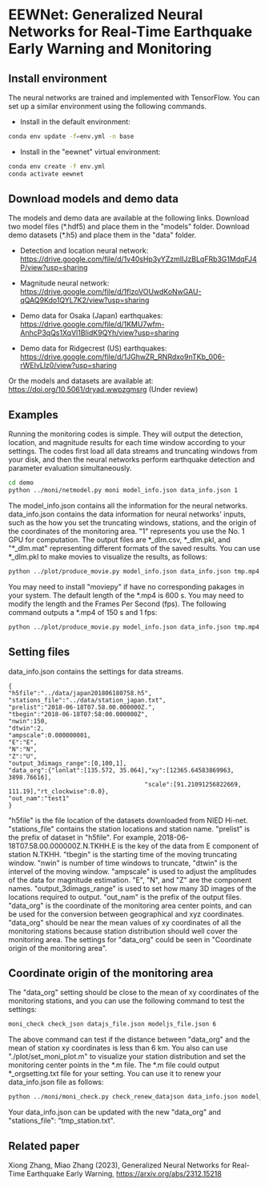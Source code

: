 # EEWNet: Generalized Neural Networks for Real-Time Earthquake Early Warning and Monitoring

## Install environment
The neural networks are trained and implemented with TensorFlow. You can set up a similar environment using the following commands.
- Install in the default environment:
```bash
conda env update -f=env.yml -n base
```
- Install in the "eewnet" virtual environment: 
```bash
conda env create -f env.yml
conda activate eewnet
```
## Download models and demo data
The models and demo data are available at the following links. Download two model files (\*.hdf5) and place them in the "models" folder. Download demo datasets (\*.h5) and place them in the "data" folder.

- Detection and location neural network: https://drive.google.com/file/d/1v40sHp3yYZzmIIJzBLqFRb3G1MdqFJ4P/view?usp=sharing

- Magnitude neural network: https://drive.google.com/file/d/1flzoVOUwdKoNwGAU-qQAQ9Kdo1QYL7K2/view?usp=sharing

- Demo data for Osaka (Japan) earthquakes: https://drive.google.com/file/d/1KMU7wfm-AnhcP3qQs1XqVl1BIidK9QYh/view?usp=sharing

- Demo data for Ridgecrest (US) earthquakes: https://drive.google.com/file/d/1JGhwZR_RNRdxo9nTKb_006-rWEIvLlz0/view?usp=sharing

Or the models and datasets are available at: https://doi.org/10.5061/dryad.wwpzgmsrg (Under review)
## Examples
Running the monitoring codes is simple. They will output the detection, location, and magnitude results for each time window according to your settings. The codes first load all data streams and truncating windows from your disk, and then the neural networks perform earthquake detection and parameter evaluation simultaneously. 
```bash
cd demo
python ../moni/netmodel.py moni model_info.json data_info.json 1
```
The model_info.json contains all the information for the neural networks. data_info.json contains the data information for neural networks' inputs, such as the how you set the truncating windows, stations, and the origin of the coordinates of the monitoring area. "1" represents you use the No. 1 GPU for computation.
The output files are \*_dlm.csv, \*_dlm.pkl, and "\*_dlm.mat" representing different formats of the saved results. You can use \*_dlm.pkl to make movies to visualize the results, as follows:
```bash
python ../plot/produce_movie.py model_info.json data_info.json tmp.mp4
```
You may need to install "moviepy" if have no corresponding pakages in your system. The default length of the \*.mp4 is 600 s. You may need to modify the length and the Frames Per Second (fps). The following command outputs a \*.mp4 of 150 s and 1 fps:
```bash
python ../plot/produce_movie.py model_info.json data_info.json tmp.mp4 150 1
```

## Setting files
data_info.json contains the settings for data streams.
```
{
"h5file":"../data/japan201806180758.h5",
"stations_file":"../data/station_japan.txt",
"prelist":"2018-06-18T07.58.00.000000Z.",
"tbegin":"2018-06-18T07:58:00.000000Z",
"nwin":150,
"dtwin":2,
"ampscale":0.000000001,
"E":"E",
"N":"N",
"Z":"U",
"output_3dimags_range":[0,100,1],
"data_org":{"lonlat":[135.572, 35.064],"xy":[12365.64583869963, 3898.76616],
                                      "scale":[91.21091256822669, 111.19],"rt_clockwise":0.0},
"out_nam":"test1"
}
```
"h5file" is the file location of the datasets downloaded from NIED Hi-net. "stations_file" contains the station locations and station name. "prelist" is the prefix of dataset in "h5file". For example, 2018-06-18T07.58.00.000000Z.N.TKHH.E is the key of the data from E component of station N.TKHH. "tbegin" is the starting time of the moving truncating window. "nwin" is number of time windows to truncate, "dtwin" is the intervel of the moving window. "ampscale" is used to adjust the amplitudes of the data for magnitude estimation. "E", "N", and "Z" are the component names. "output_3dimags_range" is used to set how many 3D images of the locations required to output. "out_nam" is the prefix of the output files. "data_org" is the coordinate of the monitoring area center points, and can be used for the conversion between geographical and xyz coordinates. "data_org" should be near the mean values of xy coordinates of all the monitoring stations because station distribution should well cover the monitoring area. The settings for "data_org" could be seen in "Coordinate origin of the monitoring area".

## Coordinate origin of the monitoring area
The "data_org" setting should be close to the mean of xy coordinates of the monitoring stations, and you can use the following command to test the settings:
```bash
moni_check check_json datajs_file.json modeljs_file.json 6
```
The above command can test if the distance between "data_org" and the mean of station xy coordinates is less than 6 km. You also can use "./plot/set_moni_plot.m" to visualize your station distribution and set the monitoring center points in the \*.m file. The \*.m file could output \*_orgsetting.txt file for your setting. You can use it to renew your data_info.json file as follows:
```bash
python ../moni/moni_check.py check_renew_datajson data_info.json model_info.json ../plot/tmp_orgsetting.txt 6
```
Your data_info.json can be updated with the new "data_org" and "stations_file": "tmp_station.txt".

## Related paper
Xiong Zhang, Miao Zhang (2023), Generalized Neural Networks for Real-Time Earthquake Early Warning, https://arxiv.org/abs/2312.15218

